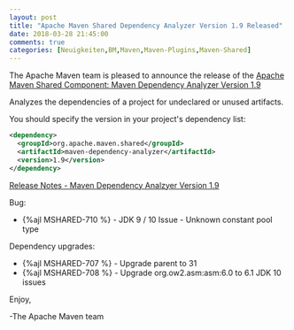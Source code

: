 ```yaml
---
layout: post
title: "Apache Maven Shared Dependency Analyzer Version 1.9 Released"
date: 2018-03-28 21:45:00
comments: true
categories: [Neuigkeiten,BM,Maven,Maven-Plugins,Maven-Shared]
---
```

The Apache Maven team is pleased to announce the release of the 
[Apache Maven Shared Component: Maven Dependency Analyzer Version 1.9](http://maven.apache.org/shared/maven-dependency-analyzer/)

Analyzes the dependencies of a project for undeclared or unused artifacts.

You should specify the version in your project's dependency list:

``` xml
<dependency>
  <groupId>org.apache.maven.shared</groupId>
  <artifactId>maven-dependency-analyzer</artifactId>
  <version>1.9</version>
</dependency>
```

<!-- more -->

[Release Notes - Maven Dependency Analzyer Version 1.9](https://issues.apache.org/jira/secure/ReleaseNote.jspa?projectId=12317922&version=12342557)

Bug:

 * {%ajl MSHARED-710 %} - JDK 9 / 10 Issue - Unknown constant pool type

Dependency upgrades:

 * {%ajl MSHARED-707 %} - Upgrade parent to 31
 * {%ajl MSHARED-708 %} - Upgrade org.ow2.asm:asm:6.0 to 6.1 JDK 10 issues


Enjoy,

-The Apache Maven team

